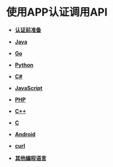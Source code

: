 # 使用APP认证调用API<a name="dgc_06_1002"></a>

-   **[认证前准备](认证前准备.md)**  

-   **[Java](Java.md)**  

-   **[Go](Go.md)**  

-   **[Python](Python.md)**  

-   **[C\#](C.md)**  

-   **[JavaScript](JavaScript.md)**  

-   **[PHP](PHP.md)**  

-   **[C++](C++.md)**  

-   **[C](C-18.md)**  

-   **[Android](Android.md)**  

-   **[curl](curl.md)**  

-   **[其他编程语言](其他编程语言.md)**  



